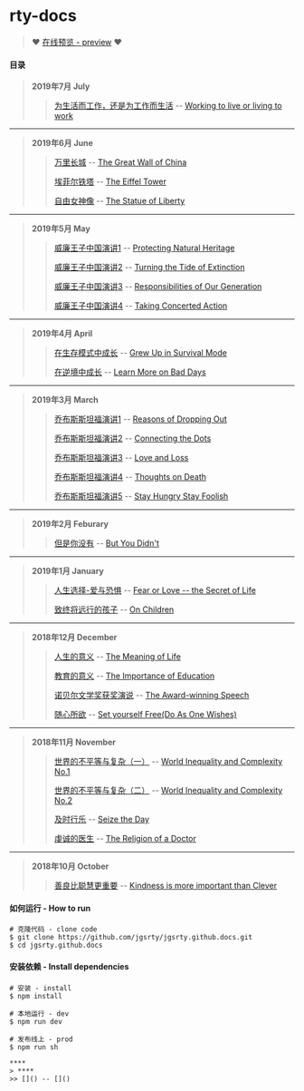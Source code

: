 # rty-docs

> :heart: [在线预览 - preview](https://jgsrty.github.io/) :heart:

#### 目录
> **2019年7月 July**
>> [为生活而工作，还是为工作而生活](https://jgsrty.github.io/english/2019-July/%E4%B8%BA%E7%94%9F%E6%B4%BB%E8%80%8C%E5%B7%A5%E4%BD%9C%EF%BC%8C%E8%BF%98%E6%98%AF%E4%B8%BA%E5%B7%A5%E4%BD%9C%E8%80%8C%E6%B4%BB.html)
 -- [Working to live or living to work](https://jgsrty.github.io/english/2019-July/%E4%B8%BA%E7%94%9F%E6%B4%BB%E8%80%8C%E5%B7%A5%E4%BD%9C%EF%BC%8C%E8%BF%98%E6%98%AF%E4%B8%BA%E5%B7%A5%E4%BD%9C%E8%80%8C%E6%B4%BB.html#%E5%8E%9F%E6%96%87%E9%98%85%E8%AF%BB)
****
> **2019年6月 June**
>> [万里长城](https://jgsrty.github.io/english/2019-June/%E4%B8%87%E9%87%8C%E9%95%BF%E5%9F%8E.html) -- [The Great Wall of China](https://jgsrty.github.io/english/2019-June/%E4%B8%87%E9%87%8C%E9%95%BF%E5%9F%8E.html#%E5%8E%9F%E6%96%87%E9%98%85%E8%AF%BB)
>>
>> [埃菲尔铁塔](https://jgsrty.github.io/english/2019-June/%E5%9F%83%E8%8F%B2%E5%B0%94%E9%93%81%E5%A1%94.html) -- [The Eiffel Tower](https://jgsrty.github.io/english/2019-June/%E5%9F%83%E8%8F%B2%E5%B0%94%E9%93%81%E5%A1%94.html#%E5%8E%9F%E6%96%87%E9%98%85%E8%AF%BB)
>>
>> [自由女神像](https://jgsrty.github.io/english/2019-June/%E8%87%AA%E7%94%B1%E5%A5%B3%E7%A5%9E%E5%83%8F.html) -- [The Statue of Liberty](https://jgsrty.github.io/english/2019-June/%E8%87%AA%E7%94%B1%E5%A5%B3%E7%A5%9E%E5%83%8F.html#%E5%8E%9F%E6%96%87%E9%98%85%E8%AF%BB)
****
> **2019年5月 May**
>> [威廉王子中国演讲1](https://jgsrty.github.io/english/2019-May/%E5%A8%81%E5%BB%89%E7%8E%8B%E5%AD%90%E4%B8%AD%E5%9B%BD%E6%BC%94%E8%AE%B21.html) -- [Protecting Natural Heritage](https://jgsrty.github.io/english/2019-May/%E5%A8%81%E5%BB%89%E7%8E%8B%E5%AD%90%E4%B8%AD%E5%9B%BD%E6%BC%94%E8%AE%B21.html#%E5%8E%9F%E6%96%87%E9%98%85%E8%AF%BB)
>>
>> [威廉王子中国演讲2](https://jgsrty.github.io/english/2019-May/%E5%A8%81%E5%BB%89%E7%8E%8B%E5%AD%90%E4%B8%AD%E5%9B%BD%E6%BC%94%E8%AE%B22.html) -- [Turning the Tide of Extinction](https://jgsrty.github.io/english/2019-May/%E5%A8%81%E5%BB%89%E7%8E%8B%E5%AD%90%E4%B8%AD%E5%9B%BD%E6%BC%94%E8%AE%B22.html#%E5%8E%9F%E6%96%87%E9%98%85%E8%AF%BB)
>>
>> [威廉王子中国演讲3](https://jgsrty.github.io/english/2019-May/%E5%A8%81%E5%BB%89%E7%8E%8B%E5%AD%90%E4%B8%AD%E5%9B%BD%E6%BC%94%E8%AE%B23.html) -- [Responsibilities of Our Generation](https://jgsrty.github.io/english/2019-May/%E5%A8%81%E5%BB%89%E7%8E%8B%E5%AD%90%E4%B8%AD%E5%9B%BD%E6%BC%94%E8%AE%B23.html#%E5%8E%9F%E6%96%87%E9%98%85%E8%AF%BB)
>>
>> [威廉王子中国演讲4](https://jgsrty.github.io/english/2019-May/%E5%A8%81%E5%BB%89%E7%8E%8B%E5%AD%90%E4%B8%AD%E5%9B%BD%E6%BC%94%E8%AE%B24.html) -- [Taking Concerted Action](https://jgsrty.github.io/english/2019-May/%E5%A8%81%E5%BB%89%E7%8E%8B%E5%AD%90%E4%B8%AD%E5%9B%BD%E6%BC%94%E8%AE%B24.html#%E5%8E%9F%E6%96%87%E9%98%85%E8%AF%BB)
****
> **2019年4月 April**
>> [在生存模式中成长](https://jgsrty.github.io/english/2019-April/%E5%9C%A8%E7%94%9F%E5%AD%98%E6%A8%A1%E5%BC%8F%E4%B8%AD%E6%88%90%E9%95%BF.html) -- [Grew Up in Survival Mode](https://jgsrty.github.io/english/2019-April/%E5%9C%A8%E7%94%9F%E5%AD%98%E6%A8%A1%E5%BC%8F%E4%B8%AD%E6%88%90%E9%95%BF.html#%E5%8E%9F%E6%96%87)
>>
>> [在逆境中成长](https://jgsrty.github.io/english/2019-April/%E5%9C%A8%E9%80%86%E5%A2%83%E4%B8%AD%E5%AD%A6%E4%B9%A0%E6%88%90%E9%95%BF.html) -- [Learn More on Bad Days](https://jgsrty.github.io/english/2019-April/%E5%9C%A8%E9%80%86%E5%A2%83%E4%B8%AD%E5%AD%A6%E4%B9%A0%E6%88%90%E9%95%BF.html#%E5%8E%9F%E6%96%87%E9%98%85%E8%AF%BB)
****
> **2019年3月 March**
>> [乔布斯斯坦福演讲1](https://jgsrty.github.io/english/2019-March/%E4%B9%94%E5%B8%83%E6%96%AF%E6%96%AF%E5%9D%A6%E7%A6%8F%E6%BC%94%E8%AE%B21.html) -- [Reasons of Dropping Out](https://jgsrty.github.io/english/2019-March/%E4%B9%94%E5%B8%83%E6%96%AF%E6%96%AF%E5%9D%A6%E7%A6%8F%E6%BC%94%E8%AE%B21.html#%E5%8E%9F%E6%96%87%E9%98%85%E8%AF%BB)
>>
>> [乔布斯斯坦福演讲2](https://jgsrty.github.io/english/2019-March/%E4%B9%94%E5%B8%83%E6%96%AF%E6%96%AF%E5%9D%A6%E7%A6%8F%E6%BC%94%E8%AE%B22.html) -- [Connecting the Dots](https://jgsrty.github.io/english/2019-March/%E4%B9%94%E5%B8%83%E6%96%AF%E6%96%AF%E5%9D%A6%E7%A6%8F%E6%BC%94%E8%AE%B22.html#%E5%8E%9F%E6%96%87%E9%98%85%E8%AF%BB)
>>
>> [乔布斯斯坦福演讲3](https://jgsrty.github.io/english/2019-March/%E4%B9%94%E5%B8%83%E6%96%AF%E6%96%AF%E5%9D%A6%E7%A6%8F%E6%BC%94%E8%AE%B23.html) -- [Love and Loss](https://jgsrty.github.io/english/2019-March/%E4%B9%94%E5%B8%83%E6%96%AF%E6%96%AF%E5%9D%A6%E7%A6%8F%E6%BC%94%E8%AE%B23.html#%E5%8E%9F%E6%96%87%E9%98%85%E8%AF%BB)
>>
>> [乔布斯斯坦福演讲4](https://jgsrty.github.io/english/2019-March/%E4%B9%94%E5%B8%83%E6%96%AF%E6%96%AF%E5%9D%A6%E7%A6%8F%E6%BC%94%E8%AE%B24.html) -- [Thoughts on Death](https://jgsrty.github.io/english/2019-March/%E4%B9%94%E5%B8%83%E6%96%AF%E6%96%AF%E5%9D%A6%E7%A6%8F%E6%BC%94%E8%AE%B24.html#%E5%8E%9F%E6%96%87%E9%98%85%E8%AF%BB)
>>
>> [乔布斯斯坦福演讲5](https://jgsrty.github.io/english/2019-March/%E4%B9%94%E5%B8%83%E6%96%AF%E6%96%AF%E5%9D%A6%E7%A6%8F%E6%BC%94%E8%AE%B25.html) -- [Stay Hungry Stay Foolish](https://jgsrty.github.io/english/2019-March/%E4%B9%94%E5%B8%83%E6%96%AF%E6%96%AF%E5%9D%A6%E7%A6%8F%E6%BC%94%E8%AE%B25.html#%E5%8E%9F%E6%96%87%E9%98%85%E8%AF%BB)
****
> **2019年2月 Feburary**
>> [但是你没有](https://jgsrty.github.io/english/2019-Feburary/%E4%BD%86%E6%98%AF%E4%BD%A0%E6%B2%A1%E6%9C%89%E3%80%82%E3%80%82%E3%80%82.html) -- [But You Didn't](https://jgsrty.github.io/english/2019-Feburary/%E4%BD%86%E6%98%AF%E4%BD%A0%E6%B2%A1%E6%9C%89%E3%80%82%E3%80%82%E3%80%82.html#%E5%8E%9F%E6%96%87%E9%98%85%E8%AF%BB)
****
> **2019年1月 January**
>> [人生选择-爱与恐惧](https://jgsrty.github.io/english/2019-January/%E4%BA%BA%E7%94%9F%E9%80%89%E6%8B%A9-%E7%88%B1%E4%B8%8E%E6%81%90%E6%83%A7.html) -- [Fear or Love -- the Secret of Life](https://jgsrty.github.io/english/2019-January/%E4%BA%BA%E7%94%9F%E9%80%89%E6%8B%A9-%E7%88%B1%E4%B8%8E%E6%81%90%E6%83%A7.html#%E5%8E%9F%E6%96%87%E9%98%85%E8%AF%BB)
>>
>> [致终将远行的孩子](https://jgsrty.github.io/english/2019-January/%E8%87%B4%E7%BB%88%E5%B0%86%E8%BF%9C%E8%A1%8C%E7%9A%84%E5%AD%A9%E5%AD%90.html) -- [On Children](https://jgsrty.github.io/english/2019-January/%E8%87%B4%E7%BB%88%E5%B0%86%E8%BF%9C%E8%A1%8C%E7%9A%84%E5%AD%A9%E5%AD%90.html#%E5%8E%9F%E6%96%87%E9%98%85%E8%AF%BB)
****
> **2018年12月 December**
>> [人生的意义](https://jgsrty.github.io/english/2018-December/%E4%BA%BA%E7%94%9F%E7%9A%84%E6%84%8F%E4%B9%89.html) -- [The Meaning of Life](https://jgsrty.github.io/english/2018-December/%E4%BA%BA%E7%94%9F%E7%9A%84%E6%84%8F%E4%B9%89.html#%E5%8E%9F%E6%96%87%E9%98%85%E8%AF%BB)
>>
>> [教育的意义](https://jgsrty.github.io/english/2018-December/%E6%95%99%E8%82%B2%E7%9A%84%E6%84%8F%E4%B9%89.html) -- [The Importance of Education](https://jgsrty.github.io/english/2018-December/%E6%95%99%E8%82%B2%E7%9A%84%E6%84%8F%E4%B9%89.html#%E5%8E%9F%E6%96%87%E9%98%85%E8%AF%BB)
>>
>> [诺贝尔文学奖获奖演说](https://jgsrty.github.io/english/2018-December/%E8%AF%BA%E8%B4%9D%E5%B0%94%E6%96%87%E5%AD%A6%E5%A5%96%E8%8E%B7%E5%A5%96%E6%BC%94%E8%AF%B4.html) -- [The Award-winning Speech](https://jgsrty.github.io/english/2018-December/%E8%AF%BA%E8%B4%9D%E5%B0%94%E6%96%87%E5%AD%A6%E5%A5%96%E8%8E%B7%E5%A5%96%E6%BC%94%E8%AF%B4.html#%E5%8E%9F%E6%96%87%E9%98%85%E8%AF%BB)
>>
>> [随心所欲](https://jgsrty.github.io/english/2018-December/%E9%9A%8F%E5%BF%83%E6%89%80%E6%AC%B2.html) -- [Set yourself Free(Do As One Wishes)](https://jgsrty.github.io/english/2018-December/%E9%9A%8F%E5%BF%83%E6%89%80%E6%AC%B2.html#%E5%8E%9F%E6%96%87%E9%98%85%E8%AF%BB)
****
> **2018年11月 November**
>> [世界的不平等与复杂（一）](https://jgsrty.github.io/english/2018-November/%E4%B8%96%E7%95%8C%E7%9A%84%E4%B8%8D%E5%B9%B3%E7%AD%89%E5%8F%8A%E5%A4%8D%E6%9D%82%EF%BC%88%E4%B8%80%EF%BC%89.html) -- [World Inequality and Complexity No.1](https://jgsrty.github.io/english/2018-November/%E4%B8%96%E7%95%8C%E7%9A%84%E4%B8%8D%E5%B9%B3%E7%AD%89%E5%8F%8A%E5%A4%8D%E6%9D%82%EF%BC%88%E4%B8%80%EF%BC%89.html#%E5%8E%9F%E6%96%87%E9%98%85%E8%AF%BB)
>>
>> [世界的不平等与复杂（二）](https://jgsrty.github.io/english/2018-November/%E4%B8%96%E7%95%8C%E7%9A%84%E4%B8%8D%E5%B9%B3%E7%AD%89%E5%8F%8A%E5%A4%8D%E6%9D%82%EF%BC%88%E4%BA%8C%EF%BC%89.html) -- [World Inequality and Complexity No.2](https://jgsrty.github.io/english/2018-November/%E4%B8%96%E7%95%8C%E7%9A%84%E4%B8%8D%E5%B9%B3%E7%AD%89%E5%8F%8A%E5%A4%8D%E6%9D%82%EF%BC%88%E4%BA%8C%EF%BC%89.html#%E5%8E%9F%E6%96%87%E9%98%85%E8%AF%BB)
>>
>> [及时行乐](https://jgsrty.github.io/english/2018-November/%E5%8F%8A%E6%97%B6%E8%A1%8C%E4%B9%90.html) -- [Seize the Day](https://jgsrty.github.io/english/2018-November/%E5%8F%8A%E6%97%B6%E8%A1%8C%E4%B9%90.html#%E5%8E%9F%E6%96%87%E9%98%85%E8%AF%BB)
>>
>> [虔诚的医生](https://jgsrty.github.io/english/2018-November/%E8%99%94%E8%AF%9A%E7%9A%84%E5%8C%BB%E7%94%9F.html) -- [The Religion of a Doctor](https://jgsrty.github.io/english/2018-November/%E8%99%94%E8%AF%9A%E7%9A%84%E5%8C%BB%E7%94%9F.html#%E5%8E%9F%E6%96%87%E9%98%85%E8%AF%BB)
****
> **2018年10月 October**
>> [善良比聪慧更重要](https://jgsrty.github.io/english/2018-October/%E5%96%84%E8%89%AF%E6%AF%94%E8%81%AA%E6%85%A7%E6%9B%B4%E9%87%8D%E8%A6%81.html) -- [Kindness is more important than Clever](https://jgsrty.github.io/english/2018-October/%E5%96%84%E8%89%AF%E6%AF%94%E8%81%AA%E6%85%A7%E6%9B%B4%E9%87%8D%E8%A6%81.html#%E5%8E%9F%E6%96%87%E9%98%85%E8%AF%BB)


#### 如何运行 - How to run
```
# 克隆代码 - clone code
$ git clone https://github.com/jgsrty/jgsrty.github.docs.git
$ cd jgsrty.github.docs
```
#### 安装依赖 - Install dependencies
```
# 安装 - install
$ npm install 

# 本地运行 - dev
$ npm run dev

# 发布线上 - prod
$ npm run sh
```

```
****
> ****
>> []() -- []()
```
